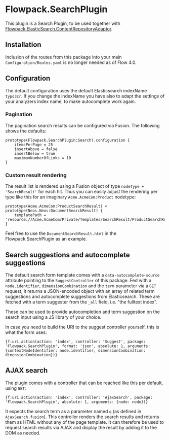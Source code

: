 # Flowpack.SearchPlugin

This plugin is a Search Plugin, to be used together with
[Flowpack.ElasticSearch.ContentRepositoryAdaptor](https://github.com/Flowpack/Flowpack.ElasticSearch.ContentRepositoryAdaptor).

## Installation

Inclusion of the routes from this package into your main `Configuration/Routes.yaml` is no longer needed as of Flow 4.0.

## Configuration

The default configuration uses the default Elasticsearch indexName `typo3cr`. 
If you change the indexName you have also to adapt the settings of your analyzers index name, 
to make autocomplete work again.

### Pagination 

The pagination search results can be configured via Fusion. The following shows the defaults:

    prototype(Flowpack.SearchPlugin:Search).configuration {
        itemsPerPage = 25
        insertAbove = false
        insertBelow = true
        maximumNumberOfLinks = 10
    }

### Custom result rendering

The result list is rendered using a Fusion object of type `nodeType + 'SearchResult'` for each hit.
Thus you can easily adjust the rendering per type like this for an imaginary `Acme.AcmeCom:Product` nodetype:

    prototype(Acme.AcmeCom:ProductSearchResult) < prototype(Neos.Neos:DocumentSearchResult) {
        templatePath = 'resource://Acme.AcmeCom/Private/Templates/SearchResult/ProductSearchResult.html'
    }

Feel free to use the `DocumentSearchResult.html` in the Flowpack.SearchPlugin as an example.


## Search suggestions and autocomplete suggestions

The default search form template comes with a `data-autocomplete-source` attribute pointing to the 
`SuggestController` of this package. Fed with a `node.identifier`, `dimensionCombination` and the `term` parameter 
via a `GET` request, it returns a JSON-encoded object with an array of related term suggestions and autocomplete suggestions 
from Elasticsearch. These are fetched with a term suggester from the `_all` field, i.e. "the fulltext index".

These can be used to provide autocompletion and term suggestion on the search input using a JS library of your choice.

In case you need to build the URI to the suggest controller yourself, this is what the form uses:

    {f:uri.action(action: 'index', controller: 'Suggest', package: 'Flowpack.SearchPlugin', format: 'json', absolute: 1, arguments: {contextNodeIdentifier: node.identifier, dimensionCombination: dimensionCombination})}


## AJAX search

The plugin comes with a controller that can be reached like this per default, using `GET`:

    {f:uri.action(action: 'index', controller: 'AjaxSearch', package: 'Flowpack.SearchPlugin', absolute: 1, arguments: {node: node})}

It expects the search term as a parameter named `q` (as defined in `AjaxSearch.fusion`). This controller
renders the search results and returns them as HTML without any of the page template. It can therefore
be used to request search results via AJAX and display the result by adding it to the DOM as needed.
